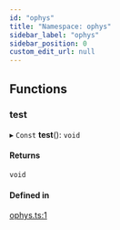 ```yaml
---
id: "ophys"
title: "Namespace: ophys"
sidebar_label: "ophys"
sidebar_position: 0
custom_edit_url: null
---
```


## Functions

### test

▸ `Const` **test**(): `void`

#### Returns

`void`

#### Defined in

[ophys.ts:1](https://github.com/brainsatplay/jsnwb/blob/14685c9/src/ophys.ts#L1)
